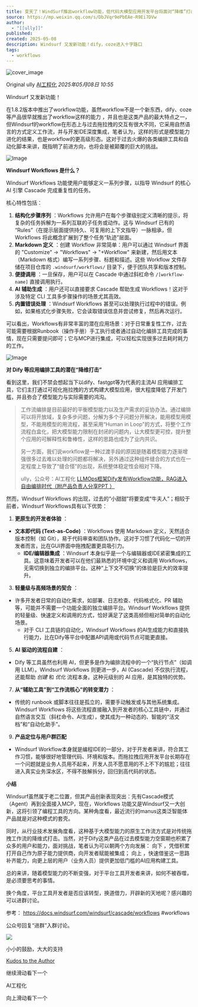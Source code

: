 ```yaml
---
title: 变天了！WindSurf推出workflow功能，低代码大模型应用开发平台将面对“降维”打击
source: https://mp.weixin.qq.com/s/DbJVqr9ePbEAe-R9Ei7DVw
author:
  - "[[ully]]"
published: 
created: 2025-05-08
description: Windsurf 又发新功能！dify，coze进入十字路口
tags:
  - workflows
---
```

![cover_image](https://mmbiz.qpic.cn/mmbiz_jpg/aaN2xdFqa4HGB9ImQXZAgC3KZPEVWkjxGCRy1PMdibOicyAPibAvAWQib3tP7huV2XBQgNLGYBA78BYiaAKcn3d49lQ/0?wx_fmt=jpeg)

Original ully [AI工程化](https://mp.weixin.qq.com/s/) *2025年05月08日 10:55*

Windsurf 又发新功能！

在1.8.2版本中推出了workflow功能，虽然workflow不是一个新东西，dify、coze等产品很早就推出了workflow这样的能力 ，并且也是这类产品的最大特点之一，但Windsurf的workflow在形态上与过去拖拉拽的交互有很大不同，它采用自然语言的方式定义工作流，并与开发IDE深度集成，笔者认为，这样的形式是模型能力进化的结果，也是workflow的更高级形态。这对于过去火爆的各类编排工具和自动化脚本来讲，既指明了前进方向，也将会是被颠覆的巨大的挑战。

![Image](https://mmbiz.qpic.cn/mmbiz_jpg/aaN2xdFqa4HGB9ImQXZAgC3KZPEVWkjxo6d7uE54YwWDPDoTB9rsUyZnHch62ozU55QrltObF31NOq5AwS7roA/640?wx_fmt=jpeg&from=appmsg&tp=webp&wxfrom=5&wx_lazy=1)

**Windsurf Workflows 是什么？**

Windsurf Workflows 功能使用户能够定义一系列步骤，以指导 Windsurf 的核心 AI 引擎 Cascade 完成重复性的任务。

核心特性包括：

1. **结构化步骤序列** ：Workflows 允许用户在每个步骤级别定义清晰的提示，将复杂的任务拆解为一系列互联的子任务或动作。这与 Windsurf 已有的 “Rules”（在提示层面提供持久、可复用的上下文指导）一脉相承，但 Workflows 将此概念扩展到了整个任务“轨迹”层面。
2. **Markdown 定义** ：创建 Workflow 非常简单：用户可以通过 Windsurf 界面的 "Customize" -> "Workflows" -> "+Workflow" 来新建，然后用文本（Markdown 格式）编写一系列步骤、标题和描述。这些 Workflow 文件存储在项目仓库的 `.windsurf/workflows/` 目录下，便于团队共享和版本控制。
3. **便捷调用** ：一旦保存，用户可以在 Cascade 中通过斜杠命令 `/[workflow-name]` 直接调用执行。
4. **AI 辅助生成** ：用户还可以直接要求 Cascade 帮助生成 Workflows！这对于涉及特定 CLI 工具多步骤操作的场景尤其高效。
5. **内置错误处理** ：Windsurf Workflows 甚至可以处理执行过程中的错误。例如，如果格式化步骤失败，它会读取错误信息并尝试修复，然后再次运行。

可以看出，Workflows有非常丰富的潜在应用场景：对于日常重复性工作，过去可能需要根据Runbook（操作手册）手工执行或者通过自动化编排工具完成的事情，现在只需要提问即可；它与MCP进行集成，可以轻松实现很多过去耗时耗力的工作。

![Image](https://mp.weixin.qq.com/s/www.w3.org/2000/svg'%20xmlns:xlink='http://www.w3.org/1999/xlink'%3E%3Ctitle%3E%3C/title%3E%3Cg%20stroke='none'%20stroke-width='1'%20fill='none'%20fill-rule='evenodd'%20fill-opacity='0'%3E%3Cg%20transform='translate(-249.000000,%20-126.000000)'%20fill='%23FFFFFF'%3E%3Crect%20x='249'%20y='126'%20width='1'%20height='1'%3E%3C/rect%3E%3C/g%3E%3C/g%3E%3C/svg%3E)

**对 Dify 等应用编排工具的潜在“降维打击”**

看到这里，我们不禁会想起当下以dify、fastgpt等为代表的主流AI 应用编排工具，它们主打通过可视化拖拉拽的方式构建大模型应用，很大程度降低了开发门槛，并且弥合了模型能力与实际需要的鸿沟。

> 工作流编排是目前最好的平衡模型能力以及生产需求的妥协办法。通过编排可以将开放域，复杂多步问题，分解为多个子问题分开解决，能用模型用模型，不能用模型的用流程，甚至采用“Human in Loop”的方式，将整个工作流程白盒化，把大模型能力限制在封闭的问题内，让大模型更可控，提升整个应用的可解释性和鲁棒性，这样的思路也成为了业内共识。
> 
>   
> 
> 另一方面，我们说workflow是一种过渡手段的原因是随着模型能力逐渐增强很多过去难以处理的问题都将解决，另外通过这种组件缝合的方式也在一定程度上导致了“缝合怪”的出现，系统整体稳定性会相对下降。
> 
> ully，公众号：AI工程化 [LLMOps框架Dify发布Workflow功能，RAG进入自由编排时代（附产品负责人分享PPT ）](https://mp.weixin.qq.com/s/s6PgoRrCVdbSnfeVXAjtGw)

然而，Windsurf Workflows 的出现，过去的“小甜甜”将要变成“牛夫人”；相较于前者，Windsurf Workflows具有以下优势：

1. **更原生的开发者体验** ：
- **文本即代码 (Text-as-Code)** ：Workflows 使用 Markdown 定义，天然适合版本控制（如 Git），易于代码审查和团队协作。这对于习惯了代码化一切的开发者而言，比在GUI界面中拖拽配置更具吸引力。
	- **IDE/编辑器集成** ：Windsurf 本身似乎是一个与编辑器或IDE紧密集成的工具。这意味着开发者可以在他们最熟悉的环境中定义和调用 Workflows，无需切换到独立的编排平台。这种“上下文不切换”的体验是巨大的效率提升。
3. **轻量级与高频场景的契合** ：
- 许多开发者日常的自动化需求，如部署、日志检查、代码格式化、PR 辅助等，可能并不需要一个功能全面的独立编排平台。Windsurf Workflows 提供的轻量级、快速定义和调用的方式，恰好满足了这类高频但相对简单的自动化场景。
	- 对于 CLI 工具链的自动化，Windsurf Workflows 的AI生成能力和直接执行能力，比在Dify等平台中配置API调用或代码节点可能更直接。
5. **AI 驱动的流程自建** ：
- Dify 等工具虽然也利用 AI，但更多是作为编排流程中的一个“执行节点”（如调用 LLM）。Windsurf Workflows 则更进一步，AI (Cascade) 不仅执行流程，还能帮助 *创建* 和 *优化* 流程本身。这种元级别的 AI 应用，是其独特的优势。
7. **从“辅助工具”到“工作流核心”的转变潜力** ：
- 传统的 runbook 或脚本往往是孤立的，需要手动触发或与其他系统集成。Windsurf Workflows 将这些流程直接融入到开发者的核心工具链中，并通过自然语言交互（斜杠命令、AI生成），使其成为一种动态的、智能的“活文档”和“自动化助手”。
9. **产品定位与用户群匹配**
- Windsurf Workflow本身就是编程IDE的一部分，对于开发者来讲，符合其工作习惯，能够很好地管理代码、环境和版本。而拖拉拽应用开发平台长期存在一个问题就是业务人员用不起来，开发人员不愿意用的不上不下的尴尬；往往进入真实业务深水区，不得不肢解拆分，回归到高代码的状态。

**小结**

Windsurf虽然属于老二位置，但其产品创新表现突出：先有Cascade模式（Agent）再到全面接入MCP，现在，Workflows 功能又是Windsurf又一大创新，这将引领了编程工具的方向。某种角度看，最近流行的manus这类泛智能体产品就是对这种模式的套壳。

同时，从行业技术发展角度看，这种基于大模型能力的原生工作流方式是对传统拖拽工作流的降维式打击。当然，对于Dify这类产品在过去模型能力空窗期也积累了众多的用户和能力，面对挑战，笔者认为可以朝两个方向发展： 向下 ，凭借积累打开自己作为原子能力提供商，向开发者赋能被集成； 向上 ，快速借鉴这一思路补齐能力，向更上层的用户（业务人员）提供更加低门槛的AI应用构建工具。

总的来讲，随着模型能力的不断变强，对于平台工具开发者来讲，如何不被吞噬，是必须要思考的事情。

换个角度，平台工具开发者是否应该转型，换道借力，开辟新的天地呢？感兴趣的可以进群讨论。

参考： https://docs.windsurf.com/windsurf/cascade/workflows #workflows

公众号回复“进群”入群讨论。

![](https://mmbiz.qlogo.cn/sz_mmbiz_jpg/j1pCZ4uhyNJ8uGFI7kydDXpnYISHysDzOne4MFx6LzleiclXNPVvy2v8KhZe8xzSGHJf7LSY9DnIAncPbDrIAQQ/0?wx_fmt=jpeg)

小小的鼓励，大大的支持

 [Kudos to the Author](https://mp.weixin.qq.com/s/)

继续滑动看下一个

AI工程化

向上滑动看下一个